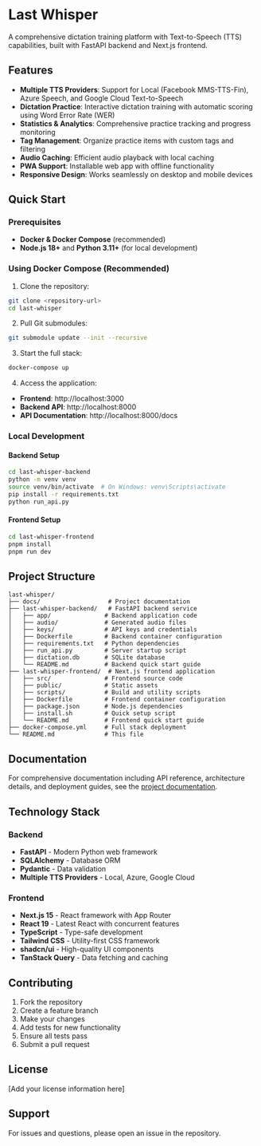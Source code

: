 # Last Whisper

A comprehensive dictation training platform with Text-to-Speech (TTS) capabilities, built with FastAPI backend and Next.js frontend.

## Features

- **Multiple TTS Providers**: Support for Local (Facebook MMS-TTS-Fin), Azure Speech, and Google Cloud Text-to-Speech
- **Dictation Practice**: Interactive dictation training with automatic scoring using Word Error Rate (WER)
- **Statistics & Analytics**: Comprehensive practice tracking and progress monitoring
- **Tag Management**: Organize practice items with custom tags and filtering
- **Audio Caching**: Efficient audio playback with local caching
- **PWA Support**: Installable web app with offline functionality
- **Responsive Design**: Works seamlessly on desktop and mobile devices

## Quick Start

### Prerequisites

- **Docker & Docker Compose** (recommended)
- **Node.js 18+** and **Python 3.11+** (for local development)

### Using Docker Compose (Recommended)

1. Clone the repository:
```bash
git clone <repository-url>
cd last-whisper
```

2. Pull Git submodules:
```bash
git submodule update --init --recursive
```

3. Start the full stack:
```bash
docker-compose up
```

4. Access the application:
- **Frontend**: http://localhost:3000
- **Backend API**: http://localhost:8000
- **API Documentation**: http://localhost:8000/docs

### Local Development

#### Backend Setup
```bash
cd last-whisper-backend
python -m venv venv
source venv/bin/activate  # On Windows: venv\Scripts\activate
pip install -r requirements.txt
python run_api.py
```

#### Frontend Setup
```bash
cd last-whisper-frontend
pnpm install
pnpm run dev
```

## Project Structure

```
last-whisper/
├── docs/                   # Project documentation
├── last-whisper-backend/   # FastAPI backend service
│   ├── app/               # Backend application code
│   ├── audio/             # Generated audio files
│   ├── keys/              # API keys and credentials
│   ├── Dockerfile         # Backend container configuration
│   ├── requirements.txt   # Python dependencies
│   ├── run_api.py         # Server startup script
│   ├── dictation.db       # SQLite database
│   └── README.md          # Backend quick start guide
├── last-whisper-frontend/  # Next.js frontend application
│   ├── src/               # Frontend source code
│   ├── public/            # Static assets
│   ├── scripts/           # Build and utility scripts
│   ├── Dockerfile         # Frontend container configuration
│   ├── package.json       # Node.js dependencies
│   ├── install.sh         # Quick setup script
│   └── README.md          # Frontend quick start guide
├── docker-compose.yml     # Full stack deployment
└── README.md              # This file
```

## Documentation

For comprehensive documentation including API reference, architecture details, and deployment guides, see the [project documentation](docs/README.md).

## Technology Stack

### Backend
- **FastAPI** - Modern Python web framework
- **SQLAlchemy** - Database ORM
- **Pydantic** - Data validation
- **Multiple TTS Providers** - Local, Azure, Google Cloud

### Frontend
- **Next.js 15** - React framework with App Router
- **React 19** - Latest React with concurrent features
- **TypeScript** - Type-safe development
- **Tailwind CSS** - Utility-first CSS framework
- **shadcn/ui** - High-quality UI components
- **TanStack Query** - Data fetching and caching

## Contributing

1. Fork the repository
2. Create a feature branch
3. Make your changes
4. Add tests for new functionality
5. Ensure all tests pass
6. Submit a pull request

## License

[Add your license information here]

## Support

For issues and questions, please open an issue in the repository.